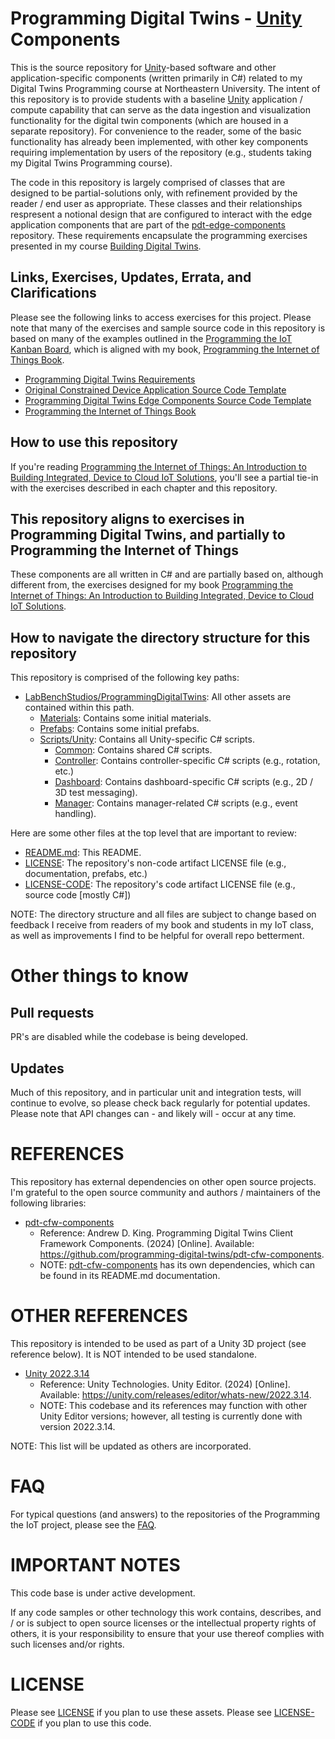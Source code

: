 # Programming Digital Twins - [Unity](https://unity.com/) Components
This is the source repository for [Unity](https://unity.com/)-based software and other application-specific components (written primarily in C#) related to my Digital Twins Programming course at Northeastern University. The intent of this repository is to provide students with a baseline [Unity](https://unity.com/) application / compute capability that can serve as the data ingestion and visualization functionality for the digital twin components (which are housed in a separate repository). For convenience to the reader, some of the basic functionality has already been implemented, with other key components requiring implementation by users of the repository (e.g., students taking my Digital Twins Programming course).

The code in this repository is largely comprised of classes that are designed to be partial-solutions only, with refinement provided by the reader / end user as appropriate. These classes and their relationships respresent a notional design that are configured to interact with the edge application components that are part of the [pdt-edge-components](https://github.com/programming-digital-twins/pdt-edge-components/) repository. These requirements encapsulate the programming exercises presented in my course [Building Digital Twins](TBD).

## Links, Exercises, Updates, Errata, and Clarifications

Please see the following links to access exercises for this project. Please note that many of the exercises and sample source code in this repository is based on many of the examples outlined in the [Programming the IoT Kanban Board](https://github.com/orgs/programming-the-iot/projects/1), which is aligned with my book, [Programming the Internet of Things Book](https://learning.oreilly.com/library/view/programming-the-internet/9781492081401/).
 - [Programming Digital Twins Requirements](https://github.com/orgs/programming-digital-twins/projects/1)
 - [Original Constrained Device Application Source Code Template](https://github.com/programming-the-iot/python-components)
 - [Programming Digital Twins Edge Components Source Code Template](https://github.com/programming-digital-twins/pdt-edge-components)
 - [Programming the Internet of Things Book](https://learning.oreilly.com/library/view/programming-the-internet/9781492081401/)

## How to use this repository
If you're reading [Programming the Internet of Things: An Introduction to Building Integrated, Device to Cloud IoT Solutions](https://learning.oreilly.com/library/view/programming-the-internet/9781492081401), you'll see a partial tie-in with the exercises described in each chapter and this repository.

## This repository aligns to exercises in Programming Digital Twins, and partially to Programming the Internet of Things
These components are all written in C# and are partially based on, although different from, the exercises designed for my book [Programming the Internet of Things: An Introduction to Building Integrated, Device to Cloud IoT Solutions](https://learning.oreilly.com/library/view/programming-the-internet/9781492081401).

## How to navigate the directory structure for this repository
This repository is comprised of the following key paths:
- [LabBenchStudios/ProgrammingDigitalTwins](https://github.com/programming-digital-twins/pdt-unity-components/tree/alpha/LabBenchStudios/ProgrammingDigitalTwins): All other assets are contained within this path.
  - [Materials](https://github.com/programming-digital-twins/pdt-unity-components/tree/alpha/LabBenchStudios/ProgrammingDigitalTwins/Materials): Contains some initial materials.
  - [Prefabs](https://github.com/programming-digital-twins/pdt-unity-components/tree/alpha/LabBenchStudios/ProgrammingDigitalTwins/Prefabs): Contains some initial prefabs.
  - [Scripts/Unity](https://github.com/programming-digital-twins/pdt-unity-components/tree/alpha/LabBenchStudios/ProgrammingDigitalTwins/Scripts/Unity): Contains all Unity-specific C# scripts.
    - [Common](https://github.com/programming-digital-twins/pdt-unity-components/tree/alpha/LabBenchStudios/ProgrammingDigitalTwins/Scripts/Unity/Common): Contains shared C# scripts.
    - [Controller](https://github.com/programming-digital-twins/pdt-unity-components/tree/alpha/LabBenchStudios/ProgrammingDigitalTwins/Scripts/Unity/Controller): Contains controller-specific C# scripts (e.g., rotation, etc.)
    - [Dashboard](https://github.com/programming-digital-twins/pdt-unity-components/tree/alpha/LabBenchStudios/ProgrammingDigitalTwins/Scripts/Unity/Dashboard): Contains dashboard-specific C# scripts (e.g., 2D / 3D test messaging).
    - [Manager](https://github.com/programming-digital-twins/pdt-unity-components/tree/alpha/LabBenchStudios/ProgrammingDigitalTwins/Scripts/Unity/Manager): Contains manager-related C# scripts (e.g., event handling).

Here are some other files at the top level that are important to review:
- [README.md](https://github.com/programming-digital-twins/pdt-unity-components/blob/alpha/README.md): This README.
- [LICENSE](https://github.com/programming-digital-twins/pdt-unity-components/blob/alpha/LICENSE): The repository's non-code artifact LICENSE file (e.g., documentation, prefabs, etc.)
- [LICENSE-CODE](https://github.com/programming-digital-twins/pdt-unity-components/blob/alpha/LICENSE-CODE): The repository's code artifact LICENSE file (e.g., source code [mostly C#])

NOTE: The directory structure and all files are subject to change based on feedback I receive from readers of my book and students in my IoT class, as well as improvements I find to be helpful for overall repo betterment.

# Other things to know

## Pull requests
PR's are disabled while the codebase is being developed.

## Updates
Much of this repository, and in particular unit and integration tests, will continue to evolve, so please check back regularly for potential updates. Please note that API changes can - and likely will - occur at any time.

# REFERENCES
This repository has external dependencies on other open source projects. I'm grateful to the open source community and authors / maintainers of the following libraries:

- [pdt-cfw-components](https://github.com/programming-digital-twins/pdt-cfw-components)
  - Reference: Andrew D. King. Programming Digital Twins Client Framework Components. (2024) [Online]. Available: https://github.com/programming-digital-twins/pdt-cfw-components.
  - NOTE: [pdt-cfw-components](https://github.com/programming-digital-twins/pdt-cfw-components) has its own dependencies, which can be found in its README.md documentation.

# OTHER REFERENCES
This repository is intended to be used as part of a Unity 3D project (see reference below). It is NOT intended to be used standalone.

- [Unity 2022.3.14]([https://nunit.org/](https://unity.com/releases/editor/whats-new/2022.3.14))
  - Reference: Unity Technologies. Unity Editor. (2024) [Online]. Available: https://unity.com/releases/editor/whats-new/2022.3.14.
  - NOTE: This codebase and its references may function with other Unity Editor versions; however, all testing is currently done with version 2022.3.14. 

NOTE: This list will be updated as others are incorporated.

# FAQ
For typical questions (and answers) to the repositories of the Programming the IoT project, please see the [FAQ](https://github.com/programming-the-iot/book-exercise-tasks/blob/default/FAQ.md).

# IMPORTANT NOTES
This code base is under active development.

If any code samples or other technology this work contains, describes, and / or is subject to open source licenses or the intellectual property rights of others, it is your responsibility to ensure that your use thereof complies with such licenses and/or rights.

# LICENSE
Please see [LICENSE](https://github.com/programming-digital-twins/pdt-unity-components/blob/alpha/LICENSE) if you plan to use these assets.
Please see [LICENSE-CODE](https://github.com/programming-digital-twins/pdt-unity-components/blob/alpha/LICENSE-CODE) if you plan to use this code.
